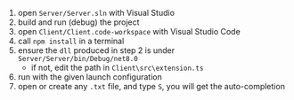 1. open `Server/Server.sln` with Visual Studio
2. build and run (debug) the project
3. open `Client/Client.code-workspace` with Visual Studio Code
4. call `npm install` in a terminal
5. ensure the `dll` produced in step 2 is under `Server/Server/bin/Debug/net8.0`
    - if not, edit the path in `Client\src\extension.ts`
6. run with the given launch configuration
7. open or create any `.txt` file, and type `S`, you will get the auto-completion
